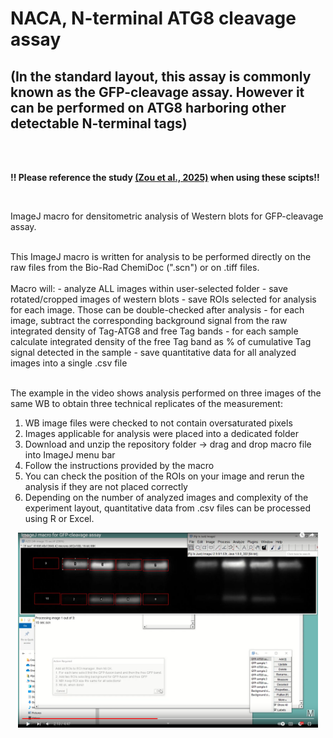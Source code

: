 # NACA, N-terminal ATG8 cleavage assay 
## (In the standard layout, this assay is commonly known as the GFP-cleavage assay. However it can be performed on ATG8 harboring other detectable N-terminal tags)


</br>
</br>
 
<b>!! Please reference the study [(Zou et al., 2025)](https://www.nature.com/articles/s41467-024-55754-1) when using these scipts!! </b>
  
</br>

ImageJ macro for densitometric analysis of Western blots for GFP-cleavage assay. 
<br>
 
</br>
This ImageJ macro is written for analysis to be performed directly on the raw files from the Bio-Rad ChemiDoc (".scn") or on .tiff files.
<br>
 
</br>
Macro will:
- analyze ALL images within user-selected folder
- save rotated/cropped images of western blots
- save ROIs selected for analysis for each image. Those can be double-checked after analysis
- for each image, subtract the corresponding background signal from the raw integrated density of Tag-ATG8 and free Tag bands
- for each sample calculate integrated density of the free Tag band as % of cumulative Tag signal detected in the sample
- save quantitative data for all analyzed images into a single .csv file
<br>
 
</br>

The example in the video shows analysis performed on three images of the same WB to obtain three technical replicates of the measurement:
1. WB image files were checked to not contain oversaturated pixels
2. Images applicable for analysis were placed into a dedicated folder
3. Download and unzip the repository folder -> drag and drop macro file into ImageJ menu bar
4. Follow the instructions provided by the macro
5. You can check the position of the ROIs on your image and rerun the analysis if they are not placed correctly
6. Depending on the number of analyzed images and complexity of the experiment layout, quantitative data from .csv files can be processed using R or Excel.

<p align="center"> <a href="https://youtu.be/zbv4CxE57vA"><img src="https://github.com/AlyonaMinina/GFP-cleavage-assay/blob/main/Images/GFP-cleavage%20assay%20preview.PNG" width = 480> </img></a></p>



